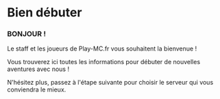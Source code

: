 # Bien débuter

### BONJOUR !

Le staff et les joueurs de Play-MC.fr vous souhaitent la bienvenue !

Vous trouverez ici toutes les informations pour débuter de nouvelles aventures avec nous !

N'hésitez plus, passez à l'étape suivante pour choisir le serveur qui vous conviendra le mieux.

